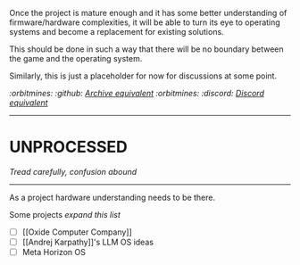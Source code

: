 Once the project is mature enough and it has some better understanding of firmware/hardware complexities, it will be able to turn its eye to operating systems and become a replacement for existing solutions. 

This should be done in such a way that there will be no boundary between the game and the operating system.

Similarly, this is just a placeholder for now for discussions at some point.

*:orbitmines: :github: [Archive equivalent](https://github.com/orbitmines/archive/blob/main/projects/Project%20-%20Computer%20Networking%2C%20Security%2C%20Encryption%20%20%26%20Communication%20(2025%3F).md)*
*:orbitmines: :discord: [Discord equivalent](https://discord.com/channels/1055502602365845534/1238116377982664776)*

---

# UNPROCESSED
*Tread carefully, confusion abound*

---

As a project hardware understanding needs to be there.

Some projects
*expand this list*
- [ ] [[Oxide Computer Company]]
- [ ] [[Andrej Karpathy]]'s LLM OS ideas
- [ ] Meta Horizon OS
